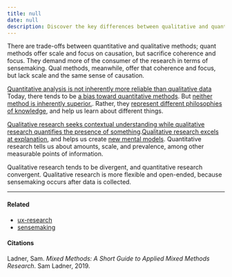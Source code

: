 ```yaml
---
title: null
date: null
description: Discover the key differences between qualitative and quantitative research methods, their strengths in explanation and measurement, and how each offers unique insights for better understanding data.
---
```


There are trade-offs between quantitative and qualitative methods; quant methods offer scale and focus on causation, but sacrifice coherence and focus. They demand more of the consumer of the research in terms of sensemaking. Qual methods, meanwhile, offer that coherence and focus, but lack scale and the same sense of causation.

[Quantitative analysis is not inherently more reliable than qualitative data](https://publish.obsidian.md/mobydiction/notes/Quantitative+analysis+is+not+inherently+more+reliable+than+qualitative+data) Today, there tends to be [ a bias toward quantitative methods](). But [neither method is inherently superior.](https://publish.obsidian.md/mobydiction/notes/Quantitative+analysis+is+not+inherently+more+reliable+than+qualitative+data). Rather, they [represent different philosophies of knowledge](https://publish.obsidian.md/mobydiction/notes/Qualitative+and+quantitative+research+represent+different+philosophies+of+knowledge.), and help us learn about different things.

[Qualitative research seeks contextual understanding while qualitative research quantifies the presence of something](https://publish.obsidian.md/mobydiction/notes/Qualitative+research+seeks+contextual+understanding+while+qualitative+research+quantifies+the+presence+of+something).[Qualitative research excels at explanation](https://publish.obsidian.md/mobydiction/notes/Qualitative+research+excels+at+explanation), and helps us create [new mental models](https://publish.obsidian.md/mobydiction/notes/Qualitative+research+creates+mental+models+about+the+problem+space.). Quantitative research tells us about amounts, scale, and prevalence, among other measurable points of information.

Qualitative research tends to be divergent, and quantitative research convergent. Qualitative research is more flexible and open-ended, because sensemaking occurs after data is collected.

---

#### Related

- [ux-research]()
- [sensemaking]()

#### Citations

Ladner, Sam. _Mixed Methods: A Short Guide to Applied Mixed Methods Research_. Sam Ladner, 2019.

